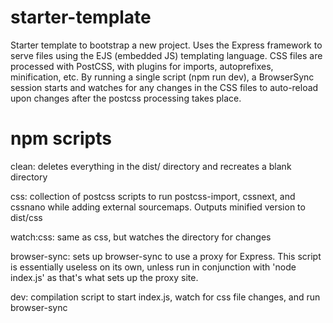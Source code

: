 # starter-template
Starter template to bootstrap a new project. Uses the Express framework to serve files using the EJS (embedded JS) templating language. CSS files are processed with PostCSS, with plugins for imports, autoprefixes, minification, etc. By running a single script (npm run dev), a BrowserSync session starts and watches for any changes in the CSS files to auto-reload upon changes after the postcss processing takes place. 


# npm scripts

clean: deletes everything in the dist/ directory and recreates a blank directory

css: collection of postcss scripts to run postcss-import, cssnext, and cssnano while adding external sourcemaps. Outputs minified version to dist/css 

watch:css: same as css, but watches the directory for changes

browser-sync: sets up browser-sync to use a proxy for Express. This script is essentially useless on its own, unless run in conjunction with 'node index.js' as that's what sets up the proxy site. 

dev: compilation script to start index.js, watch for css file changes, and run browser-sync
